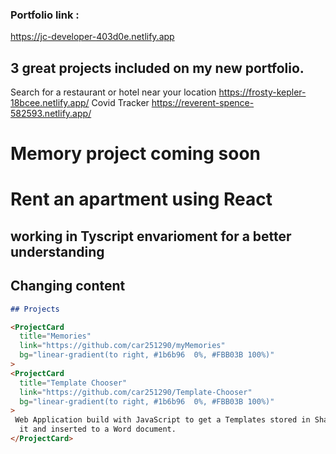 
### Portfolio link : 
https://jc-developer-403d0e.netlify.app

## 3 great projects included on my new portfolio. 
Search for a restaurant or hotel near your location
https://frosty-kepler-18bcee.netlify.app/
Covid Tracker 
https://reverent-spence-582593.netlify.app/

# Memory project coming soon
# Rent an apartment using React 
## working in Tyscript envarioment for a better understanding
## Changing content

```md
## Projects

<ProjectCard
  title="Memories"
  link="https://github.com/car251290/myMemories"
  bg="linear-gradient(to right, #1b6b96  0%, #FBB03B 100%)"
>
<ProjectCard
  title="Template Chooser"
  link="https://github.com/car251290/Template-Chooser"
  bg="linear-gradient(to right, #1b6b96  0%, #FBB03B 100%)"
>
 Web Application build with JavaScript to get a Templates stored in Sharepoint and display
  it and inserted to a Word document.
</ProjectCard>
```
